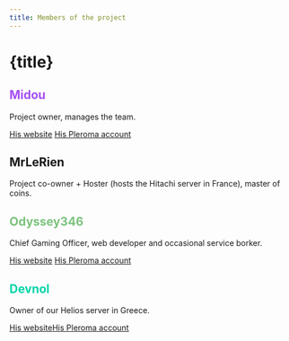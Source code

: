 ```yaml
---
title: Members of the project 
---
```


<div class="oh-fuck-center">

# {title}
<h2 style="color: #a44ef4"> Midou </h2>
Project owner, manages the team. 
<p><a href="https://miicord.com" class="button midoucolored">His website</a> <a href="https://social.projectsegfau.lt/Midou" class="button">His Pleroma account</a></p>

<h2> MrLeRien </h2>
Project co-owner + Hoster (hosts the Hitachi server in France), master of coins.

<h2 style="color: #7bc27d"> Odyssey346 </h2>
Chief Gaming Officer, web developer and occasional service borker. 
<p><a href="https://odyssey346.github.io" class="button odysscolored">His website</a> <a href="https://social.projectsegfau.lt/Odyssey346" class="button">His Pleroma account</a></p>

<h2 style="color: #00d4aa"> Devnol </h2>
Owner of our Helios server in Greece. 
<p><a href="https://devnol.github.io" class="button">His website</a><a href="https://social.projectsegfau.lt/Panos" class="button">His Pleroma account</a></p>

</div>
